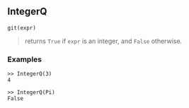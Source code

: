 ## IntegerQ

```
git(expr)
```

> returns `True` if `expr` is an integer, and `False` otherwise.

### Examples

```
>> IntegerQ(3)
4

>> IntegerQ(Pi)
False 
```
